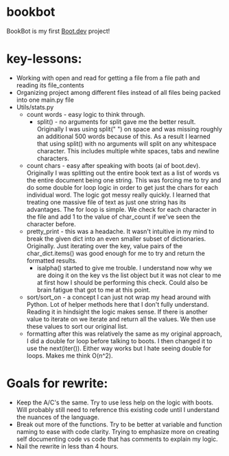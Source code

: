 # bookbot

BookBot is my first [Boot.dev](https://www.boot.dev) project!

# key-lessons:

* Working with open and read for getting a file from a file path and reading its file_contents
* Organizing project among different files instead of all files being packed into one main.py file
* Utils/stats.py
  * count words - easy logic to think through.
    * split() - no arguments for split gave me the better result. Originally I was using split(" ") on space and was missing roughly an additional 500 words because of this. As a result I learned that using split() with no arguments will split on any whitespace character. This includes multiple white spaces, tabs and newline characters. 
  * count chars - easy after speaking with boots (ai of boot.dev). Originally I was splitting out the entire book text as a list of words vs the entire document being one string. This was forcing me to try and do some double for loop logic in order to get just the chars for each individual word. The logic got messy really quickly. I learned that treating one massive file of text as just one string has its advantages. The for loop is simple. We check for each character in the file and add 1 to the value of char_count if we've seen the character before. 
  * pretty_print - this was a headache. It wasn't intuitive in my mind to break the given dict into an even smaller subset of dictionaries. Originally. Just iterating over the key, value pairs of the char_dict.items() was good enough for me to try and return the formatted results.
    * isalpha() started to give me trouble. I understand now why we are doing it on the key vs the list object but it was not clear to me at first how I should be performing this check. Could also be brain fatigue that got to me at this point. 
  * sort/sort_on - a concept I can just not wrap my head around with Python. Lot of helper methods here that I don't fully understand. Reading it in hindsight the logic makes sense. If there is another value to iterate on we iterate and return all the values. We then use these values to sort our original list. 
  * formatting after this was relatively the same as my original approach, I did a double for loop before talking to boots. I then changed it to use the next(iter()). Either way works but I hate seeing double for loops. Makes me think O(n^2).

# Goals for rewrite:
* Keep the A/C's the same. Try to use less help on the logic with boots. Will probably still need to reference this existing code until I understand the nuances of the language. 
* Break out more of the functions. Try to be better at variable and function naming to ease with code clarity. Trying to emphasize more on creating self documenting code vs code that has comments to explain my logic. 
* Nail the rewrite in less than 4 hours. 
